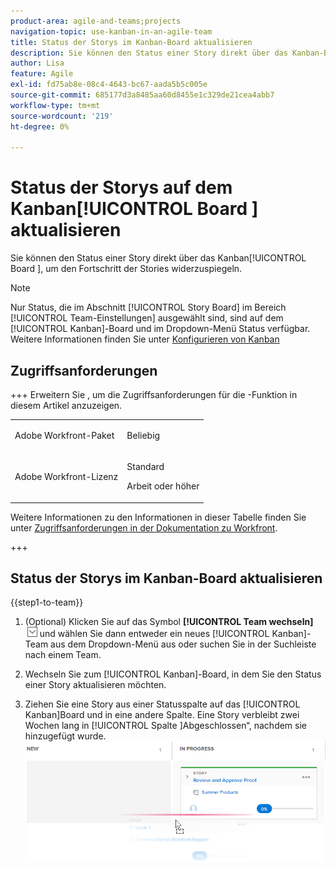 ```yaml
---
product-area: agile-and-teams;projects
navigation-topic: use-kanban-in-an-agile-team
title: Status der Storys im Kanban-Board aktualisieren
description: Sie können den Status einer Story direkt über das Kanban-Board ändern, um den Fortschritt der Storys widerzuspiegeln.
author: Lisa
feature: Agile
exl-id: fd75ab8e-08c4-4643-bc67-aada5b5c005e
source-git-commit: 685177d3a8485aa60d8455e1c329de21cea4abb7
workflow-type: tm+mt
source-wordcount: '219'
ht-degree: 0%

---
```


# Status der Storys auf dem Kanban[!UICONTROL Board ] aktualisieren

Sie können den Status einer Story direkt über das Kanban[!UICONTROL Board ], um den Fortschritt der Stories widerzuspiegeln.

>[!NOTE]
>
>Nur Status, die im Abschnitt [!UICONTROL Story Board] im Bereich [!UICONTROL Team-Einstellungen] ausgewählt sind, sind auf dem [!UICONTROL Kanban]-Board und im Dropdown-Menü Status verfügbar. Weitere Informationen finden Sie unter [Konfigurieren von Kanban](../../agile/get-started-with-agile-in-workfront/configure-kanban.md)

## Zugriffsanforderungen

+++ Erweitern Sie , um die Zugriffsanforderungen für die -Funktion in diesem Artikel anzuzeigen.

<table style="table-layout:auto"> 
 <col> 
 </col> 
 <col> 
 </col> 
 <tbody> 
  <tr> 
   <td role="rowheader">Adobe Workfront-Paket</td> 
   <td> <p>Beliebig</p> </td> 
  </tr> 
  <tr> 
   <td role="rowheader">Adobe Workfront-Lizenz</td> 
   <td> <p>Standard</p> 
   <p>Arbeit oder höher</p> </td> 
  </tr>
 </tbody> 
</table>

Weitere Informationen zu den Informationen in dieser Tabelle finden Sie unter [Zugriffsanforderungen in der Dokumentation zu Workfront](/help/quicksilver/administration-and-setup/add-users/access-levels-and-object-permissions/access-level-requirements-in-documentation.md).

+++

## Status der Storys im Kanban-Board aktualisieren

{{step1-to-team}}

1. (Optional) Klicken Sie auf das Symbol **[!UICONTROL Team wechseln]** ![Symbol Team wechseln](assets/switch-team-icon.png) und wählen Sie dann entweder ein neues [!UICONTROL Kanban]-Team aus dem Dropdown-Menü aus oder suchen Sie in der Suchleiste nach einem Team.

1. Wechseln Sie zum [!UICONTROL Kanban]-Board, in dem Sie den Status einer Story aktualisieren möchten.
1. Ziehen Sie eine Story aus einer Statusspalte auf das [!UICONTROL Kanban]Board und in eine andere Spalte.
Eine Story verbleibt zwei Wochen lang in [!UICONTROL  Spalte ]Abgeschlossen“, nachdem sie hinzugefügt wurde.
   ![Story in eine andere Spalte verschieben](assets/agile-storyboard-progress.png)
